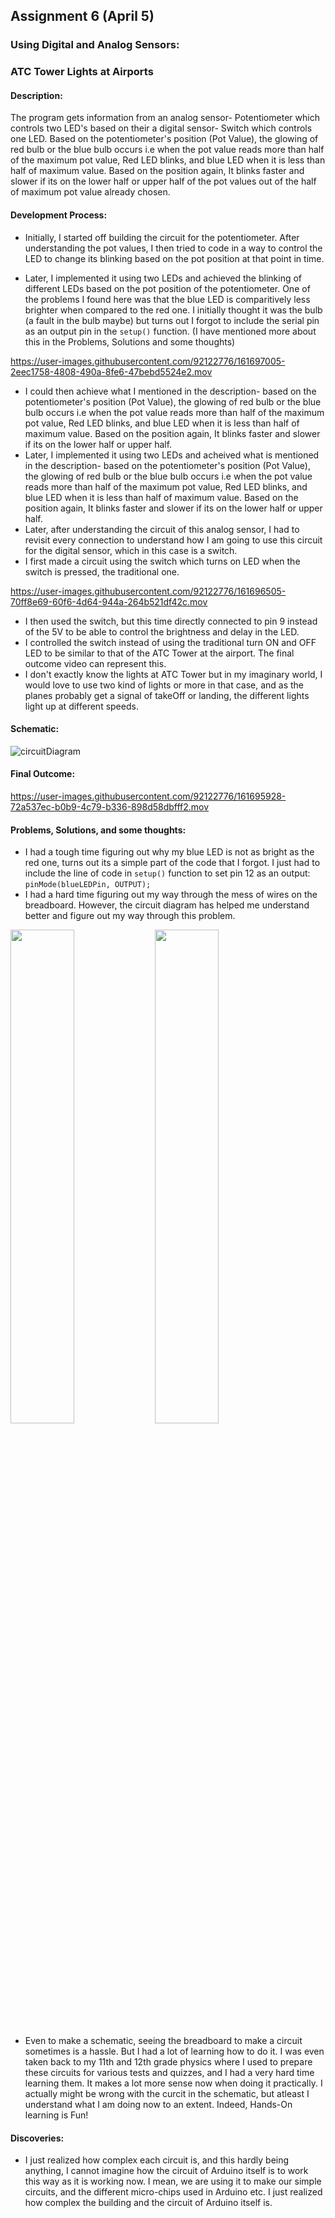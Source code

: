 ## Assignment 6 (April 5)
### Using Digital and Analog Sensors:

### ATC Tower Lights at Airports

#### Description:
The program gets information from an analog sensor- Potentiometer which controls two LED's based on their  a digital sensor- Switch which controls one LED.
Based on the potentiometer's position (Pot Value), the glowing of red bulb or the blue bulb occurs i.e when the pot value reads more than half of the maximum pot value, Red LED blinks, and blue LED when it is less than half of maximum value. Based on the position again, It blinks faster and slower if its on the lower half or upper half of the pot values out of the half of maximum pot value already chosen.

#### Development Process:
- Initially, I started off building the circuit for the potentiometer. After understanding the pot values, I then tried to code in a way to control the LED to change its blinking based on the pot position at that point in time. 

- Later, I implemented it using two LEDs and achieved the blinking of different LEDs based on the pot position of the potentiometer. One of the problems I found here was that the blue LED is comparitively less brighter when compared to the red one. I initially thought it was the bulb (a fault in the bulb maybe) but turns out I forgot to include the serial pin as an output pin in the ````setup()```` function. (I have mentioned more about this in the Problems, Solutions and some thoughts)

https://user-images.githubusercontent.com/92122776/161697005-2eec1758-4808-490a-8fe6-47bebd5524e2.mov

- I could then achieve what I mentioned in the description- based on the potentiometer's position (Pot Value), the glowing of red bulb or the blue bulb occurs i.e when the pot value reads more than half of the maximum pot value, Red LED blinks, and blue LED when it is less than half of maximum value. Based on the position again, It blinks faster and slower if its on the lower half or upper half.
- Later, I implemented it using two LEDs and acheived what is mentioned in the description- based on the potentiometer's position (Pot Value), the glowing of red bulb or the blue bulb occurs i.e when the pot value reads more than half of the maximum pot value, Red LED blinks, and blue LED when it is less than half of maximum value. Based on the position again, It blinks faster and slower if its on the lower half or upper half.
- Later, after understanding the circuit of this analog sensor, I had to revisit every connection to understand how I am going to use this circuit for the digital sensor, which in this case is a switch.
- I first made a circuit using the switch which turns on LED when the switch is pressed, the traditional one.

https://user-images.githubusercontent.com/92122776/161696505-70ff8e69-60f6-4d64-944a-264b521df42c.mov

- I then used the switch, but this time directly connected to pin 9 instead of the 5V to be able to control the brightness and delay in the LED.
- I controlled the switch instead of using the traditional turn ON and OFF LED to be similar to that of the ATC Tower at the airport. The final outcome video can represent this. 
- I don't exactly know the lights at ATC Tower but in my imaginary world, I would love to use two kind of lights or more in that case, and as the planes probably get a signal of takeOff or landing, the different lights light up at different speeds. 

#### Schematic:

![circuitDiagram](https://user-images.githubusercontent.com/92122776/161696232-ca0e1075-d909-42d8-88e3-e4ac7c54ee27.jpeg)

#### Final Outcome:

https://user-images.githubusercontent.com/92122776/161695928-72a537ec-b0b9-4c79-b336-898d58dbfff2.mov


#### Problems, Solutions, and some thoughts:
- I had a tough time figuring out why my blue LED is not as bright as the red one, turns out its a simple part of the code that I forgot. I just had to include the line of code in ````setup()```` function to set pin 12 as an output:
  ````pinMode(blueLEDPin, OUTPUT);````
- I had a hard time figuring out my way through the mess of wires on the breadboard. However, the circuit diagram has helped me understand better and figure out my way through this problem.

<img src="https://user-images.githubusercontent.com/92122776/161698546-add73ef9-fe09-4047-921d-f50269dba751.png" width=45% height=45%> <img src="https://user-images.githubusercontent.com/92122776/161698567-722f1ee2-fb6d-4dd6-aa06-44f133444a6b.png" width=45% height=45%>

- Even to make a schematic, seeing the breadboard to make a circuit sometimes is a hassle. But I had a lot of learning how to do it. I was even taken back to my 11th and 12th grade physics where I used to prepare these circuits for various tests and quizzes, and I had a very hard time learning them. It makes a lot more sense now when doing it practically. I actually might be wrong with the curcit in the schematic, but atleast I understand what I am doing now to an extent. Indeed, Hands-On learning is Fun!

#### Discoveries:
- I just realized how complex each circuit is, and this hardly being anything, I cannot imagine how the circuit of Arduino itself is to work this way as it is working now. I mean, we are using it to make our simple circuits, and the different micro-chips used in Arduino etc. I just realized how complex the building and the circuit of Arduino itself is.
